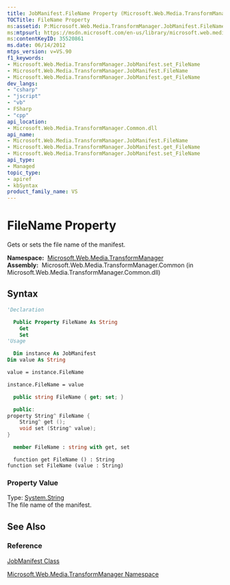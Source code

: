 ```yaml
---
title: JobManifest.FileName Property (Microsoft.Web.Media.TransformManager)
TOCTitle: FileName Property
ms:assetid: P:Microsoft.Web.Media.TransformManager.JobManifest.FileName
ms:mtpsurl: https://msdn.microsoft.com/en-us/library/microsoft.web.media.transformmanager.jobmanifest.filename(v=VS.90)
ms:contentKeyID: 35520861
ms.date: 06/14/2012
mtps_version: v=VS.90
f1_keywords:
- Microsoft.Web.Media.TransformManager.JobManifest.set_FileName
- Microsoft.Web.Media.TransformManager.JobManifest.FileName
- Microsoft.Web.Media.TransformManager.JobManifest.get_FileName
dev_langs:
- "csharp"
- "jscript"
- "vb"
- FSharp
- "cpp"
api_location:
- Microsoft.Web.Media.TransformManager.Common.dll
api_name:
- Microsoft.Web.Media.TransformManager.JobManifest.FileName
- Microsoft.Web.Media.TransformManager.JobManifest.get_FileName
- Microsoft.Web.Media.TransformManager.JobManifest.set_FileName
api_type:
- Managed
topic_type:
- apiref
- kbSyntax
product_family_name: VS
---
```


# FileName Property

Gets or sets the file name of the manifest.

**Namespace:**  [Microsoft.Web.Media.TransformManager](microsoft-web-media-transformmanager-namespace.md)  
**Assembly:**  Microsoft.Web.Media.TransformManager.Common (in Microsoft.Web.Media.TransformManager.Common.dll)

## Syntax

```vb
'Declaration

  Public Property FileName As String
    Get
    Set
'Usage

  Dim instance As JobManifest
Dim value As String

value = instance.FileName

instance.FileName = value
```

```csharp
  public string FileName { get; set; }
```

```cpp
  public:
property String^ FileName {
    String^ get ();
    void set (String^ value);
}
```

``` fsharp
  member FileName : string with get, set
```

```jscript
  function get FileName () : String
function set FileName (value : String)
```

### Property Value

Type: [System.String](https://msdn.microsoft.com/library/s1wwdcbf)  
The file name of the manifest.  

## See Also

### Reference

[JobManifest Class](jobmanifest-class-microsoft-web-media-transformmanager.md)

[Microsoft.Web.Media.TransformManager Namespace](microsoft-web-media-transformmanager-namespace.md)

